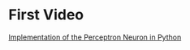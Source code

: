 # First Video

[Implementation of the Perceptron Neuron in Python](https://youtube.com/live/zQFjr_0jZsE)

